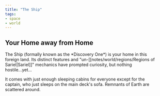 ```yaml
---
title: "The Ship"
tags:
- space
- world
---
```


<h2>Your Home away from Home</h2>
The Ship (formally known as the *Discovery One*) is your home in this foreign land. Its distinct features and "un-[[notes/world/regions/Regions of Sariel|Sariel]]" mechanics have prompted curiosity, but nothing hostile...yet...

It comes with just enough sleeping cabins for everyone except for the captain, who just sleeps on the main deck's sofa. Remnants of Earth are scattered around. 


